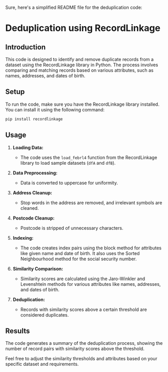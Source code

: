 Sure, here's a simplified README file for the deduplication code:

# Deduplication using RecordLinkage

## Introduction

This code is designed to identify and remove duplicate records from a dataset using the RecordLinkage library in Python. The process involves comparing and matching records based on various attributes, such as names, addresses, and dates of birth.

## Setup

To run the code, make sure you have the RecordLinkage library installed. You can install it using the following command:

```bash
pip install recordlinkage
```

## Usage

1. **Loading Data:**
   - The code uses the `load_febrl4` function from the RecordLinkage library to load sample datasets (`dfA` and `dfB`).

2. **Data Preprocessing:**
   - Data is converted to uppercase for uniformity.

3. **Address Cleanup:**
   - Stop words in the address are removed, and irrelevant symbols are cleaned.

4. **Postcode Cleanup:**
   - Postcode is stripped of unnecessary characters.

5. **Indexing:**
   - The code creates index pairs using the block method for attributes like given name and date of birth. It also uses the Sorted Neighbourhood method for the social security number.

6. **Similarity Comparison:**
   - Similarity scores are calculated using the Jaro-Winkler and Levenshtein methods for various attributes like names, addresses, and dates of birth.

7. **Deduplication:**
   - Records with similarity scores above a certain threshold are considered duplicates.

## Results

The code generates a summary of the deduplication process, showing the number of record pairs with similarity scores above the threshold.

Feel free to adjust the similarity thresholds and attributes based on your specific dataset and requirements.
